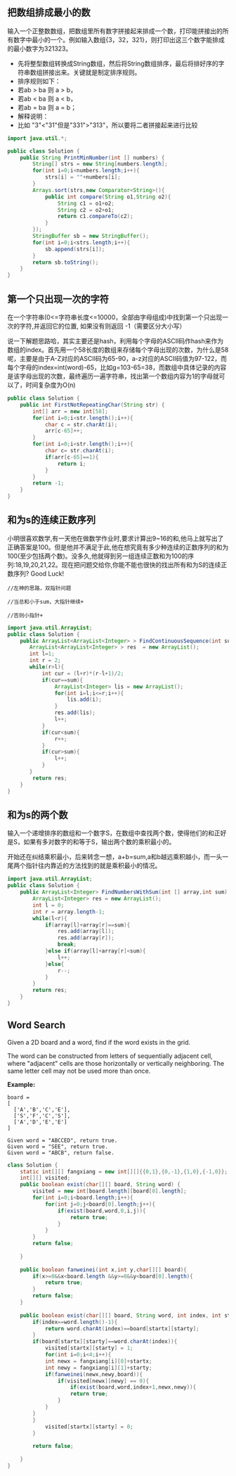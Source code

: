 ## 把数组排成最小的数

输入一个正整数数组，把数组里所有数字拼接起来排成一个数，打印能拼接出的所有数字中最小的一个。例如输入数组{3，32，321}，则打印出这三个数字能排成的最小数字为321323。 

* 先将整型数组转换成String数组，然后将String数组排序，最后将排好序的字符串数组拼接出来。关键就是制定排序规则。
* 排序规则如下：
* 若ab > ba 则 a > b，
* 若ab < ba 则 a < b，
* 若ab = ba 则 a = b；
* 解释说明：
* 比如 "3"<"31"但是"331">"313"，所以要将二者拼接起来进行比较

```java
import java.util.*;

public class Solution {
    public String PrintMinNumber(int [] numbers) {
        String[] strs = new String[numbers.length];
        for(int i=0;i<numbers.length;i++){
            strs[i] = ""+numbers[i];
        }
        Arrays.sort(strs,new Comparator<String>(){
            public int compare(String o1,String o2){
                String c1 = o1+o2;
                String c2 = o2+o1;
                return c1.compareTo(c2);
            }
        });
        StringBuffer sb = new StringBuffer();
        for(int i=0;i<strs.length;i++){
            sb.append(strs[i]);
        }
        return sb.toString();
    }
}
```

## 第一个只出现一次的字符

在一个字符串(0<=字符串长度<=10000，全部由字母组成)中找到第一个只出现一次的字符,并返回它的位置, 如果没有则返回 -1（需要区分大小写） 

说一下解题思路哈，其实主要还是hash，利用每个字母的ASCII码作hash来作为数组的index。首先用一个58长度的数组来存储每个字母出现的次数，为什么是58呢，主要是由于A-Z对应的ASCII码为65-90，a-z对应的ASCII码值为97-122，而每个字母的index=int(word)-65，比如g=103-65=38，而数组中具体记录的内容是该字母出现的次数，最终遍历一遍字符串，找出第一个数组内容为1的字母就可以了，时间复杂度为O(n) 

```java
public class Solution {
    public int FirstNotRepeatingChar(String str) {
        int[] arr = new int[58];
        for(int i=0;i<str.length();i++){
            char c = str.charAt(i);
            arr[c-65]++;
        }
        for(int i=0;i<str.length();i++){
            char c= str.charAt(i);
            if(arr[c-65]==1){
                return i;
            }
        }
        return -1;
    }
}
```

## 和为s的连续正数序列

小明很喜欢数学,有一天他在做数学作业时,要求计算出9~16的和,他马上就写出了正确答案是100。但是他并不满足于此,他在想究竟有多少种连续的正数序列的和为100(至少包括两个数)。没多久,他就得到另一组连续正数和为100的序列:18,19,20,21,22。现在把问题交给你,你能不能也很快的找出所有和为S的连续正数序列? Good Luck! 

`//左神的思路，双指针问题`

`//当总和小于sum，大指针继续+`

`//否则小指针+`

```java
import java.util.ArrayList;
public class Solution {
    public ArrayList<ArrayList<Integer> > FindContinuousSequence(int sum) {
       ArrayList<ArrayList<Integer> > res  = new ArrayList();
       int l=1;
       int r = 2;
       while(r>l){
           int cur = (l+r)*(r-l+1)/2;
           if(cur==sum){
               ArrayList<Integer> lis = new ArrayList();
               for(int i=l;i<=r;i++){
                   lis.add(i);
               }
               res.add(lis);
               l++;
           }
           if(cur<sum){
               r++;
           }
           if(cur>sum){
               l++;
           }
       }
        return res;
    }
}
```

## 和为s的两个数

输入一个递增排序的数组和一个数字S，在数组中查找两个数，使得他们的和正好是S，如果有多对数字的和等于S，输出两个数的乘积最小的。 

开始还在纠结乘积最小，后来转念一想，a+b=sum,a和b越远乘积越小，而一头一尾两个指针往内靠近的方法找到的就是乘积最小的情况。 

```java
import java.util.ArrayList;
public class Solution {
    public ArrayList<Integer> FindNumbersWithSum(int [] array,int sum) {
        ArrayList<Integer> res = new ArrayList();
        int l = 0;
        int r = array.length-1;
        while(l<r){
            if(array[l]+array[r]==sum){
                res.add(array[l]);
                res.add(array[r]);
                break;
            }else if(array[l]+array[r]<sum){
                l++;
            }else{
                r--;
            }
        }
        return res;
    }
}
```

## Word Search 

Given a 2D board and a word, find if the word exists in the grid.

The word can be constructed from letters of sequentially adjacent cell, where "adjacent" cells are those horizontally or vertically neighboring. The same letter cell may not be used more than once.

**Example:**

```
board =
[
  ['A','B','C','E'],
  ['S','F','C','S'],
  ['A','D','E','E']
]

Given word = "ABCCED", return true.
Given word = "SEE", return true.
Given word = "ABCB", return false.
```

```java
class Solution {
    static int[][] fangxiang = new int[][]{{0,1},{0,-1},{1,0},{-1,0}};
    int[][] visited;
    public boolean exist(char[][] board, String word) {
        visited = new int[board.length][board[0].length];
        for(int i=0;i<board.length;i++){
            for(int j=0;j<board[0].length;j++){
                if(exist(board,word,0,i,j)){
                    return true;
                }
            }
        }
        return false;
        
    }
    
    public boolean fanweinei(int x,int y,char[][] board){
        if(x>=0&&x<board.length &&y>=0&&y<board[0].length){
            return true;
        }
        return false;
    }
    
    public boolean exist(char[][] board, String word, int index, int startx, int starty){
        if(index==word.length()-1){
            return word.charAt(index)==board[startx][starty];
        }
        if(board[startx][starty]==word.charAt(index)){
            visited[startx][starty] = 1;
            for(int i=0;i<4;i++){
            int newx = fangxiang[i][0]+startx;
            int newy = fangxiang[i][1]+starty;
            if(fanweinei(newx,newy,board)){
                if(visited[newx][newy] == 0){
                    if(exist(board,word,index+1,newx,newy)){
                    return true;
                }
            }    
        }
        }
            visited[startx][starty] = 0;
        }
        
        return false;
        
    }
}
```

